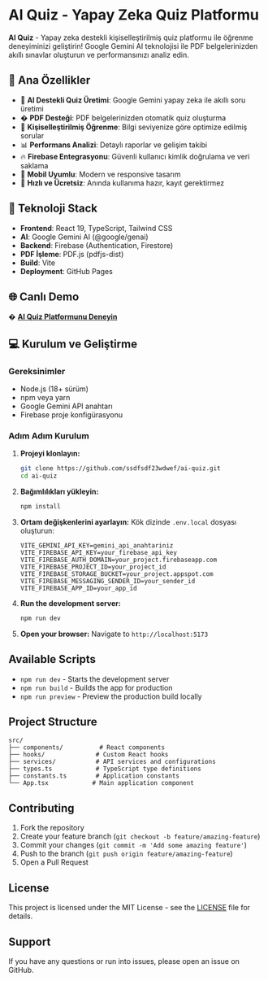 # AI Quiz - Yapay Zeka Quiz Platformu

**AI Quiz** - Yapay zeka destekli kişiselleştirilmiş quiz platformu ile öğrenme deneyiminizi geliştirin! Google Gemini AI teknolojisi ile PDF belgelerinizden akıllı sınavlar oluşturun ve performansınızı analiz edin.

## 🎯 Ana Özellikler

- 🤖 **AI Destekli Quiz Üretimi**: Google Gemini yapay zeka ile akıllı soru üretimi
- � **PDF Desteği**: PDF belgelerinizden otomatik quiz oluşturma
- 🎯 **Kişiselleştirilmiş Öğrenme**: Bilgi seviyenize göre optimize edilmiş sorular
- 📊 **Performans Analizi**: Detaylı raporlar ve gelişim takibi
- 🔥 **Firebase Entegrasyonu**: Güvenli kullanıcı kimlik doğrulama ve veri saklama
- 📱 **Mobil Uyumlu**: Modern ve responsive tasarım
- 🚀 **Hızlı ve Ücretsiz**: Anında kullanıma hazır, kayıt gerektirmez

## 🔧 Teknoloji Stack

- **Frontend**: React 19, TypeScript, Tailwind CSS
- **AI**: Google Gemini AI (@google/genai)
- **Backend**: Firebase (Authentication, Firestore)
- **PDF İşleme**: PDF.js (pdfjs-dist)
- **Build**: Vite
- **Deployment**: GitHub Pages

## 🌐 Canlı Demo

� **[AI Quiz Platformunu Deneyin](https://ssdfsdf23wdwef.github.io/ai-quiz/)**

## 💻 Kurulum ve Geliştirme

### Gereksinimler
- Node.js (18+ sürüm)
- npm veya yarn
- Google Gemini API anahtarı
- Firebase proje konfigürasyonu

### Adım Adım Kurulum

1. **Projeyi klonlayın:**
   ```bash
   git clone https://github.com/ssdfsdf23wdwef/ai-quiz.git
   cd ai-quiz
   ```

2. **Bağımlılıkları yükleyin:**
   ```bash
   npm install
   ```

3. **Ortam değişkenlerini ayarlayın:**
   Kök dizinde `.env.local` dosyası oluşturun:
   ```env
   VITE_GEMINI_API_KEY=gemini_api_anahtariniz
   VITE_FIREBASE_API_KEY=your_firebase_api_key
   VITE_FIREBASE_AUTH_DOMAIN=your_project.firebaseapp.com
   VITE_FIREBASE_PROJECT_ID=your_project_id
   VITE_FIREBASE_STORAGE_BUCKET=your_project.appspot.com
   VITE_FIREBASE_MESSAGING_SENDER_ID=your_sender_id
   VITE_FIREBASE_APP_ID=your_app_id
   ```

4. **Run the development server:**
   ```bash
   npm run dev
   ```

5. **Open your browser:**
   Navigate to `http://localhost:5173`

## Available Scripts

- `npm run dev` - Starts the development server
- `npm run build` - Builds the app for production
- `npm run preview` - Preview the production build locally

## Project Structure

```
src/
├── components/          # React components
├── hooks/              # Custom React hooks
├── services/           # API services and configurations
├── types.ts            # TypeScript type definitions
├── constants.ts        # Application constants
└── App.tsx            # Main application component
```

## Contributing

1. Fork the repository
2. Create your feature branch (`git checkout -b feature/amazing-feature`)
3. Commit your changes (`git commit -m 'Add some amazing feature'`)
4. Push to the branch (`git push origin feature/amazing-feature`)
5. Open a Pull Request

## License

This project is licensed under the MIT License - see the [LICENSE](LICENSE) file for details.

## Support

If you have any questions or run into issues, please open an issue on GitHub.
